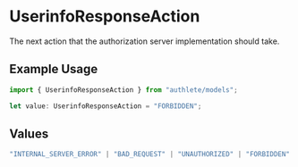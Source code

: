 # UserinfoResponseAction

The next action that the authorization server implementation should take.

## Example Usage

```typescript
import { UserinfoResponseAction } from "authlete/models";

let value: UserinfoResponseAction = "FORBIDDEN";
```

## Values

```typescript
"INTERNAL_SERVER_ERROR" | "BAD_REQUEST" | "UNAUTHORIZED" | "FORBIDDEN" | "OK"
```
